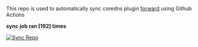 This repo is used to automatically sync coredns plugin [forward](https://github.com/QZLin/forward) using Github Actions

**sync job ran [192] times**

[![Sync Repo](https://github.com/QZLin/coredns-extract/actions/workflows/sync.yaml/badge.svg)](https://github.com/QZLin/coredns-extract/actions/workflows/sync.yaml)
